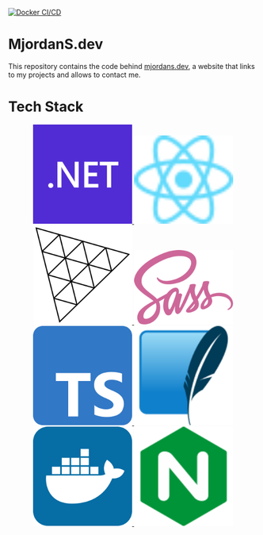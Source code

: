 [![Docker CI/CD](https://github.com/Ni2Be/MjordanSdev/actions/workflows/docker%20ci-cd.yml/badge.svg)](https://github.com/Ni2Be/MjordanSdev/actions/workflows/docker%20ci-cd.yml)


# MjordanS.dev

This repository contains the code behind [mjordans.dev](https://mjordans.dev), a website that links to my projects and allows to contact me.

# Tech Stack
<p align="center">
<a target="_blank" rel="noopener noreferrer" href="https://learn.microsoft.com/de-de/dotnet/api/microsoft.aspnetcore?view=aspnetcore-6.0"> <img src="./docs/tech stack/dotnet.svg" alt="dotnet" width="200"/> </a> <a target="_blank" rel="noopener noreferrer" href="https://reactjs.org/docs/getting-started.html"><img src="./docs/tech stack/react.svg" alt="react" width="200"/></a> <a target="_blank" rel="noopener noreferrer" href="https://threejs.org/docs/"><img src="./docs/tech stack/Threejs.svg" alt="Threejs" width="200" /> </a> <a target="_blank" rel="noopener noreferrer" href="https://sass-lang.com/documentation/"><img src="./docs/tech stack/Sass.svg" alt="Sass" width="200" /> </a> <a target="_blank" rel="noopener noreferrer" href="https://www.typescriptlang.org/docs/handbook/intro.html"><img src="./docs/tech stack/Typescript.svg" alt="Typescript" width="200" /> </a> <a target="_blank" rel="noopener noreferrer" href="https://www.sqlite.org/docs.html"><img src="./docs/tech stack/SQLite.svg" alt="SQLite" width="200" /> </a> <a target="_blank" rel="noopener noreferrer" href="https://docs.docker.com/engine/"><img src="./docs/tech stack/docker.svg" alt="docker" width="200" /> </a> <a target="_blank" rel="noopener noreferrer" href="https://nginx.org/en/docs/"><img src="./docs/tech stack/nginx.svg" alt="nginx" width="200" /></a>
</p>